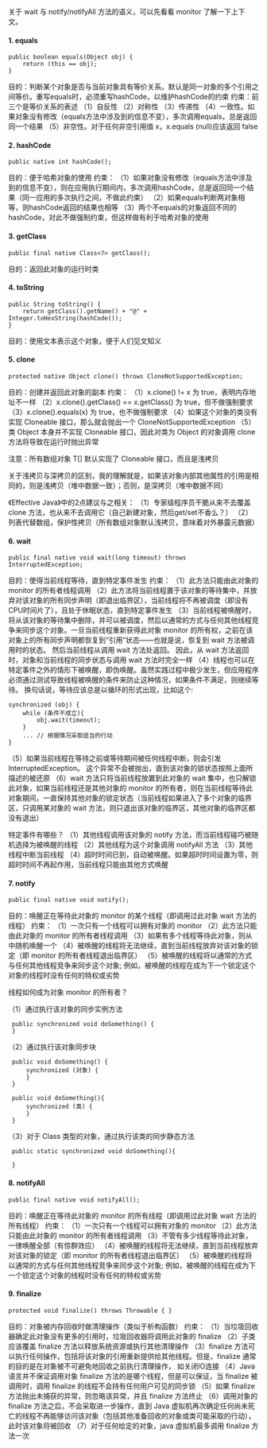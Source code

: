 关于 wait 与 notify/notifyAll 方法的语义，可以先看看 monitor 了解一下上下文。

#### 1. equals
```
public boolean equals(Object obj) {
    return (this == obj);
}
```
目的：判断某个对象是否与当前对象具有等价关系。默认是同一对象的多个引用之间等价。重写equals时，必须重写hashCode，以维护hashCode的约束
约束：前三个是等价关系的表述
（1）自反性
（2）对称性
（3）传递性
（4）一致性。如果对象没有修改（equals方法中涉及到的信息不变），多次调用equals，总是返回同一个结果
（5）非空性。对于任何非空引用值 x，x.equals (null)应该返回 false

#### 2. hashCode
```
public native int hashCode();
```
目的：便于哈希对象的使用
约束：
（1）如果对象没有修改（equals方法中涉及到的信息不变），则在应用执行期间内，多次调用hashCode，总是返回同一个结果（同一应用的多次执行之间，不做此约束）
（2）如果equals判断两对象相等，则hashCode返回的结果也相等
（3）两个不equals的对象返回不同的hashCode，对此不做强制约束，但这样做有利于哈希对象的使用

#### 3. getClass
```
public final native Class<?> getClass();
```
目的：返回此对象的运行时类

#### 4. toString
```
public String toString() {
    return getClass().getName() + "@" + Integer.toHexString(hashCode());
}
```
目的：使用文本表示这个对象，便于人们见文知义

#### 5. clone
```
protected native Object clone() throws CloneNotSupportedException;
```
目的：创建并返回此对象的副本
约束：
（1）x.clone() != x 为 true，表明内存地址不一样
（2）x.clone().getClass() == x.getClass() 为 true，但不做强制要求
（3）x.clone().equals(x) 为 true，也不做强制要求
（4）如果这个对象的类没有实现 Cloneable 接口，那么就会抛出一个 CloneNotSupportedException
（5）类 Object 本身并不实现 Cloneable 接口，因此对类为 Object 的对象调用 clone 方法将导致在运行时抛出异常

注意：所有数组对象 T[] 默认实现了 Cloneable 接口，而且是浅拷贝

关于浅拷贝与深拷贝的区别，我的理解就是，如果该对象内部其他属性的引用是相同的，则是浅拷贝（堆中数据一致）；否则，是深拷贝（堆中数据不同）

《Effective Java》中的2点建议与之相关：
（1）专家级程序员干脆从来不去覆盖 clone 方法，也从来不去调用它（自己新建对象，然后get/set不香么？）
（2）列表代替数组，保护性拷贝（所有数组对象默认浅拷贝，意味着对外暴露元数据）

#### 6. wait
```
public final native void wait(long timeout) throws InterruptedException;
```
目的：使得当前线程等待，直到特定事件发生
约束：
（1）此方法只能由此对象的 monitor 的所有者线程调用
（2）此方法将当前线程置于该对象的等待集中，并放弃对该对象的所有同步声明（即退出临界区），当前线程将不再被调度（即没有CPU时间片了），且处于休眠状态，直到特定事件发生
（3）当前线程被唤醒时，将从该对象的等待集中删除，并可以被调度，然后以通常的方式与任何其他线程竞争来同步这个对象。一旦当前线程重新获得此对象 monitor 的所有权，之前在该对象上的所有同步声明都恢复到“引用”状态——也就是说，恢复到 wait 方法被调用时的状态。 然后当前线程从调用 wait 方法处返回。 因此，从 wait 方法返回时，对象和当前线程的同步状态与调用 wait 方法时完全一样
（4）线程也可以在特定事件之外的情形下被唤醒，即伪唤醒。虽然实践过程中极少发生，但应用程序必须通过测试导致线程被唤醒的条件来防止这种情况，如果条件不满足，则继续等待。 换句话说，等待应该总是以循环的形式出现，比如这个:
```
synchronized (obj) {
    while (条件不成立){
        obj.wait(timeout);
    }
    ... // 根据情况采取适当的行动
}
```
（5）如果当前线程在等待之前或等待期间被任何线程中断，则会引发 InterruptedException。 这个异常不会被抛出，直到该对象的锁状态按照上面所描述的被还原
（6）wait 方法只将当前线程放置到此对象的 wait 集中，也只解锁此对象，如果当前线程还是其他对象的 monitor 的所有者，则在当前线程等待此对象期间，一直保持其他对象的锁定状态（当前线程如果进入了多个对象的临界区，只调用某对象的 wait 方法，则只退出该对象的临界区，其他对象的临界区都没有退出）

特定事件有哪些？
（1）其他线程调用该对象的 notify 方法，而当前线程碰巧被随机选择为被唤醒的线程
（2）其他线程为这个对象调用 notifyAll 方法
（3）其他线程中断当前线程
（4）超时时间已到，自动被唤醒。如果超时时间设置为零，则超时时间不再起作用，当前线程只能由其他方式唤醒


#### 7. notify
```
public final native void notify();
```
目的：唤醒正在等待此对象的 monitor 的某个线程（即调用过此对象 wait 方法的线程）
约束：
（1）一次只有一个线程可以拥有对象的 monitor
（2）此方法只能由此对象的 monitor 的所有者线程调用
（3）如果有多个线程等待此对象，则从中随机唤醒一个
（4）被唤醒的线程将无法继续，直到当前线程放弃对该对象的锁定（即 monitor 的所有者线程退出临界区）
（5）被唤醒的线程将以通常的方式与任何其他线程竞争来同步这个对象; 例如，被唤醒的线程在成为下一个锁定这个对象的线程时没有任何的特权或劣势

线程如何成为对象 monitor 的所有者？

（1）通过执行该对象的同步实例方法
```
 public synchronized void doSomething() {
 }

```

（2）通过执行该对象同步块
```
 public void doSomething() {
     synchronized (对象) {
     }
 }

 public void doSomething(){
     synchronized (类) {
     }
 }

```

（3）对于 Class 类型的对象，通过执行该类的同步静态方法
```
 public static synchronized void doSomething(){

 }

```
#### 8. notifyAll
```
public final native void notifyAll();
```
目的：唤醒正在等待此对象的 monitor 的所有线程（即调用过此对象 wait 方法的所有线程）
约束：
（1）一次只有一个线程可以拥有对象的 monitor
（2）此方法只能由此对象的 monitor 的所有者线程调用
（3）不管有多少线程等待此对象，一律唤醒全部（有惊群效应）
（4）被唤醒的线程将无法继续，直到当前线程放弃对该对象的锁定（即 monitor 的所有者线程退出临界区）
（5）被唤醒的线程将以通常的方式与任何其他线程竞争来同步这个对象; 例如，被唤醒的线程在成为下一个锁定这个对象的线程时没有任何的特权或劣势

#### 9. finalize
```
protected void finalize() throws Throwable { }
```
目的：对象被内存回收时做清理操作（类似于析构函数）
约束：
（1）当垃圾回收器确定此对象没有更多的引用时，垃圾回收器将调用此对象的 finalize
（2）子类应该覆盖 finalize 方法以释放系统资源或执行其他清理操作
（3）finalize 方法可以执行任何操作，包括将该对象的引用重新提供给其他线程。但是，finalize 通常的目的是在对象被不可避免地回收之前执行清理操作， 如关闭IO连接
（4）Java 语言并不保证调用对象 finalize 方法的是哪个线程，但是可以保证，当 finalize 被调用时，调用 finalize 的线程不会持有任何用户可见的同步锁
（5）如果 finalize 方法抛出未捕获的异常，则忽略该异常，并且 finalize 方法终止
（6）调用对象的 finalize 方法之后，不会采取进一步操作，直到 Java 虚拟机再次确定任何尚未死亡的线程不再能够访问该对象（包括其他准备回收的对象或类可能采取的行动），此时该对象将被回收
（7）对于任何给定的对象，java 虚拟机最多调用 finalize 方法一次
